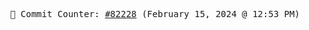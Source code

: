 <p align="center">
    <samp>
        📮 Commit Counter: <a href="https://github.com/Javascript-void0/Javascript-void0/commits/main">#82228</a> (February 15, 2024 @ 12:53 PM)
    </samp>
</p>
